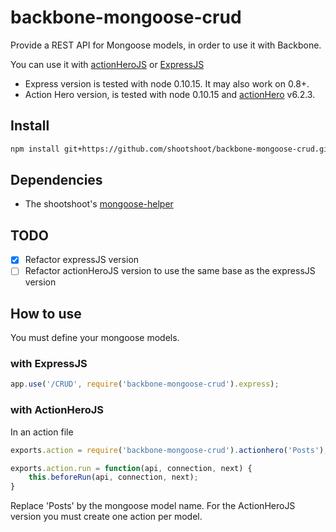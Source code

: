 backbone-mongoose-crud
======================

Provide a REST API for Mongoose models, in order to use it with Backbone.

You can use it with [actionHeroJS](https://github.com/evantahler/actionHero) or [ExpressJS](https://github.com/visionmedia/express)

* Express version is tested with node 0.10.15. It may also work on 0.8+.
* Action Hero version, is tested with node 0.10.15 and [actionHero](https://github.com/evantahler/actionHero) v6.2.3.


## Install

```sh
npm install git+https://github.com/shootshoot/backbone-mongoose-crud.git
```

## Dependencies

* The shootshoot's [mongoose-helper](https://github.com/shootshoot/mongoose-helper)

## TODO

- [x] Refactor expressJS version
- [ ] Refactor actionHeroJS version to use the same base as the expressJS version

## How to use

You must define your mongoose models.

### with ExpressJS
```js
app.use('/CRUD', require('backbone-mongoose-crud').express);
```

### with ActionHeroJS

In an action file
```js
exports.action = require('backbone-mongoose-crud').actionhero('Posts');

exports.action.run = function(api, connection, next) {
    this.beforeRun(api, connection, next);
}
```

Replace 'Posts' by the mongoose model name. For the ActionHeroJS version you must create one action per model.

